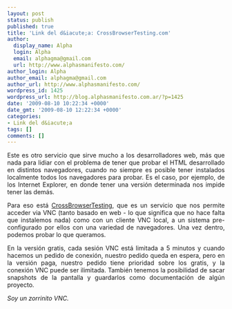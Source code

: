 ```yaml
---
layout: post
status: publish
published: true
title: 'Link del d&iacute;a: CrossBrowserTesting.com'
author:
  display_name: Alpha
  login: Alpha
  email: alphagma@gmail.com
  url: http://www.alphasmanifesto.com/
author_login: Alpha
author_email: alphagma@gmail.com
author_url: http://www.alphasmanifesto.com/
wordpress_id: 1425
wordpress_url: http://blog.alphasmanifesto.com.ar/?p=1425
date: '2009-08-10 10:22:34 +0000'
date_gmt: '2009-08-10 12:22:34 +0000'
categories:
- Link del d&iacute;a
tags: []
comments: []
---
```

<p style="text-align: justify;">Este es otro servicio que sirve mucho a los desarrolladores web, m&aacute;s que nada para lidiar con el problema de tener que probar el HTML desarrollado en distintos navegadores, cuando no siempre es posible tener instalados localmente todos los navegadores para probar. Es el caso, por ejemplo, de los Internet Explorer, en donde tener una versi&oacute;n determinada nos impide tener las dem&aacute;s.</p>
<p style="text-align: justify;">Para eso est&aacute; <a href="http://www.crossbrowsertesting.com/">CrossBrowserTesting</a>, que es un servicio que nos permite acceder via VNC (tanto basado en web - lo que significa que no hace falta que instalemos nada) como con un cliente VNC local, a un sistema pre-configurado por ellos con una variedad de navegadores. Una vez dentro, podemos probar lo que queramos.</p>
<p style="text-align: justify;">En la versi&oacute;n gratis, cada sesi&oacute;n VNC est&aacute; limitada a 5 minutos y cuando hacemos un pedido de conexi&oacute;n, nuestro pedido queda en espera, pero en la versi&oacute;n paga, nuestro pedido tiene prioridad sobre los gratis, y la conexi&oacute;n VNC puede ser ilimitada. Tambi&eacute;n tenemos la posibilidad de sacar snapshots de la pantalla y guardarlos como documentaci&oacute;n de alg&uacute;n proyecto.</p>
<p style="text-align: justify;"><em>Soy un zorrinito VNC.</em></p>

